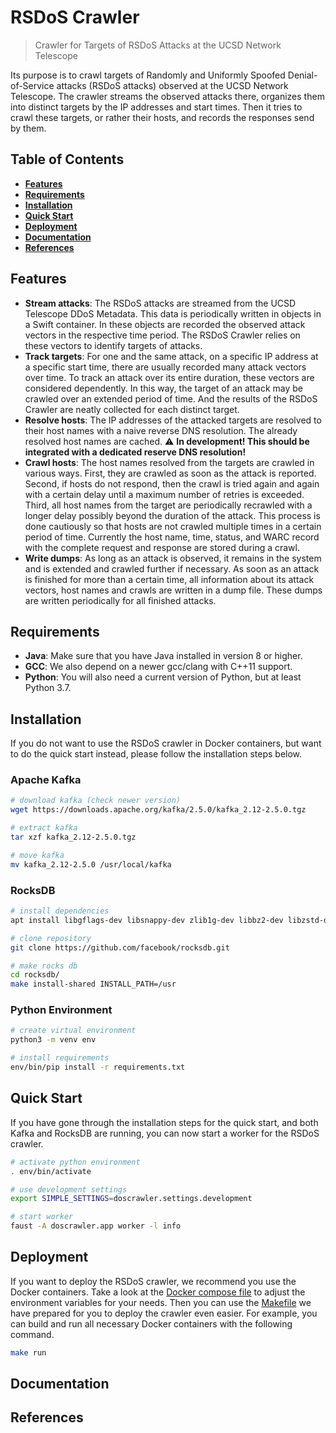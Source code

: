 # RSDoS Crawler

> Crawler for Targets of RSDoS Attacks at the UCSD Network Telescope

Its purpose is to crawl targets of Randomly and Uniformly Spoofed Denial-of-Service attacks (RSDoS attacks) observed at
the UCSD Network Telescope. The crawler streams the observed attacks there, organizes them into distinct targets by 
the IP addresses and start times. Then it tries to crawl these targets, or rather their hosts, and records the responses
send by them.


## Table of Contents

- **[Features](#features)**
- **[Requirements](#requirements)**
- **[Installation](#installation)**
- **[Quick Start](#quick-start)**
- **[Deployment](#deployment)**
- **[Documentation](#documentation)**
- **[References](#references)**


## Features

- **Stream attacks**: The RSDoS attacks are streamed from the UCSD Telescope DDoS Metadata. This data is periodically 
written in objects in a Swift container. In these objects are recorded the observed attack vectors in the respective 
time period. The RSDoS Crawler relies on these vectors to identify targets of attacks.
- **Track targets**: For one and the same attack, on a specific IP address at a specific start time, there are usually 
recorded many attack vectors over time. To track an attack over its entire duration, these vectors are considered 
dependently. In this way, the target of an attack may be crawled over an extended period of time. And the results of the 
RSDoS Crawler are neatly collected for each distinct target.
- **Resolve hosts**: The IP addresses of the attacked targets are resolved to their host names with a naive reverse DNS
resolution. The already resolved host names are cached. :warning: **In development! This should be integrated with a 
dedicated reserve DNS resolution!**
- **Crawl hosts**: The host names resolved from the targets are crawled in various ways. First, they are crawled as soon 
as the attack is reported. Second, if hosts do not respond, then the crawl is tried again and again with a certain delay 
until a maximum number of retries is exceeded. Third, all host names from the target are periodically recrawled with a 
longer delay possibly beyond the duration of the attack. This process is done cautiously so that hosts are not crawled 
multiple times in a certain period of time. Currently the host name, time, status, and WARC record with the complete 
request and response are stored during a crawl. 
- **Write dumps**: As long as an attack is observed, it remains in the system and is extended and crawled further if 
necessary. As soon as an attack is finished for more than a certain time, all information about its attack vectors, 
host names and crawls are written in a dump file. These dumps are written periodically for all finished attacks. 


## Requirements

- **Java**: Make sure that you have Java installed in version 8 or higher.
- **GCC**: We also depend on a newer gcc/clang with C++11 support.
- **Python**: You will also need a current version of Python, but at least Python 3.7.


## Installation

If you do not want to use the RSDoS crawler in Docker containers, but want to do the quick start instead, please follow 
the installation steps below.


### Apache Kafka

```bash
# download kafka (check newer version)
wget https://downloads.apache.org/kafka/2.5.0/kafka_2.12-2.5.0.tgz

# extract kafka
tar xzf kafka_2.12-2.5.0.tgz

# move kafka 
mv kafka_2.12-2.5.0 /usr/local/kafka
```


### RocksDB

```bash
# install dependencies 
apt install libgflags-dev libsnappy-dev zlib1g-dev libbz2-dev libzstd-dev

# clone repository
git clone https://github.com/facebook/rocksdb.git

# make rocks db
cd rocksdb/
make install-shared INSTALL_PATH=/usr
```


### Python Environment

```bash
# create virtual environment
python3 -m venv env

# install requirements
env/bin/pip install -r requirements.txt
```


## Quick Start

If you have gone through the installation steps for the quick start, and both Kafka and RocksDB are running, you can now 
start a worker for the RSDoS crawler. 

```bash
# activate python environment
. env/bin/activate

# use development settings
export SIMPLE_SETTINGS=doscrawler.settings.development

# start worker
faust -A doscrawler.app worker -l info
```


## Deployment

If you want to deploy the RSDoS crawler, we recommend you use the Docker containers. Take a look at the [Docker compose 
file](Dockerfile) to adjust the environment variables for your needs. Then you can use the [Makefile](Makefile) we have 
prepared for you to deploy the crawler even easier. For example, you can build and run all necessary Docker containers 
with the following command. 

```bash
make run
```


## Documentation


## References

